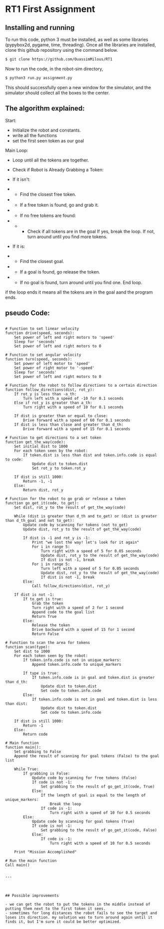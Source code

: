 # RT1 First Assignment 

## Installing and running
To run this code, python 3 must be installed, as well as some libraries (pypybox2d, pygame, time, threading). Once all the libraries are installed, clone this github repository using the command below.
```bash
$ git clone https://github.com/OuassimMilous/RT1
```
Now to run the code, in the robot-sim directory, 

```bash
$ python3 run.py assignment.py
```
This should successfully open a new window for the simulator, and the simulator should collect all the boxes to the center.



## The algorithm explained:

Start:

- Initialize the robot and constants.
- write all the functions
- set the first seen token as our goal

Main Loop:
- Loop until all the tokens are together.

- Check if Robot is Already Grabbing a Token:

- If it isn't:

- - Find the closest free token.
- - If a free token is found, go and grab it.
- - If no free tokens are found:
- - - Check if all tokens are in the goal If yes, break the loop. If not, turn around until you find more tokens.

- If it is:
- - Find the closest goal.
- - If a goal is found, go release the token.
- - If no goal is found, turn around until you find one.
End loop.

if the loop ends it means all the tokens are in the goal aand the program ends.

## pseudo Code:

```

# Function to set linear velocity
function drive(speed, seconds):
    Set power of left and right motors to 'speed'
    Sleep for 'seconds'
    Set power of left and right motors to 0

# Function to set angular velocity
function turn(speed, seconds):
    Set power of left motor to 'speed'
    Set power of right motor to '-speed'
    Sleep for 'seconds'
    Set power of left and right motors to 0

# Function for the robot to follow directions to a certain direction
function follow_directions(dist, rot_y):
    If rot_y is less than -a_th:
        Turn left with a speed of -10 for 0.1 seconds
    Else if rot_y is greater than a_th:
        Turn right with a speed of 10 for 0.1 seconds
    
    If dist is greater than or equal to close:
        Drive forward with a speed of 60 for 0.1 seconds
    If dist is less than close and greater than d_th:
        Drive forward with a speed of 15 for 0.1 seconds

# Function to get directions to a set token
function get_the_way(code):
    Set initial dist to 1000
    For each token seen by the robot:
        If token.dist is less than dist and token.info.code is equal to code:
            Update dist to token.dist
            Set rot_y to token.rot_y
    
    If dist is still 1000:
        Return -1, -1
    Else:
        Return dist, rot_y

# Function for the robot to go grab or release a token
function go_get_it(code, to_get):
    Set dist, rot_y to the result of get_the_way(code)
    
    While (dist is greater than d_th and to_get) or (dist is greater than d_th_goal and not to_get):
        Update code by scanning for tokens (not to_get)
        Update dist, rot_y to the result of get_the_way(code)
        
        If dist is -1 and rot_y is -1:
            Print "we lost the way! let's look for it again"
            For i in range 5:
                Turn right with a speed of 5 for 0.05 seconds
                Update dist, rot_y to the result of get_the_way(code)
                If dist is not -1, break
            For i in range 5:
                Turn left with a speed of 5 for 0.05 seconds
                Update dist, rot_y to the result of get_the_way(code)
                If dist is not -1, break
        Else:
            Call follow_directions(dist, rot_y)

    If dist is not -1:
        If to_get is true:
            Grab the token
            Turn right with a speed of 2 for 1 second
            Append code to the goal list
            Return True
        Else:
            Release the token
            Drive backward with a speed of 15 for 1 second
            Return False

# Function to scan the area for tokens
function scan(type):
    Set dist to 1000
    For each token seen by the robot:
        If token.info.code is not in unique_markers:
            Append token.info.code to unique_markers
        
        If type is true:
            If token.info.code is in goal and token.dist is greater than d_th:
                Update dist to token.dist
                Set code to token.info.code
        Else:
            If token.info.code is not in goal and token.dist is less than dist:
                Update dist to token.dist
                Set code to token.info.code
    
    If dist is still 1000:
        Return -1
    Else:
        Return code

# Main function
function main():
    Set grabbing to False
    Append the result of scanning for goal tokens (False) to the goal list

    While True:
        If grabbing is False:
            Update code by scanning for free tokens (False)
            If code is not -1:
                Set grabbing to the result of go_get_it(code, True)
            Else:
                If the length of goal is equal to the length of unique_markers:
                    Break the loop
                If code is -1:
                    Turn right with a speed of 10 for 0.5 seconds
        Else:
            Update code by scanning for goal tokens (True)
            If code is not -1:
                Set grabbing to the result of go_get_it(code, False)
            Else:
                If code is -1:
                    Turn right with a speed of 10 for 0.5 seconds

    Print "Mission Accomplished"

# Run the main function
Call main()


'''



## Possible improvements

- we can get the robot to put the tokens in the middle instead of putting them next to the first token it sees.
- sometimes for long distances the robot fails to see the target and loses its direction. my solution was to turn around again until it finds it, but I'm sure it could be better optimized.




